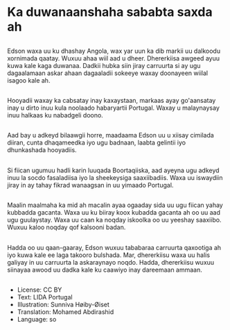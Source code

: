 # Ka duwanaanshaha sababta saxda ah

##
Edson waxa uu ku dhashay Angola, wax yar uun ka dib markii uu dalkoodu xornimada qaatay. Wuxuu ahaa wiil aad u dheer. Dhererkiisa awgeed ayuu kuwa kale kaga duwanaa. Dadkii hubka siin jiray carruurta si ay ugu dagaalamaan askar ahaan dagaaladii sokeeye waxay doonayeen wiilal isagoo kale ah.

##
Hooyadii waxay ka cabsatay inay kaxaystaan, markaas ayay go'aansatay inay u dirto inuu kula noolaado habaryartii Portugal. Waxay u malaynaysay inuu halkaas ku nabadgeli doono.

##
Aad bay u adkeyd bilaawgii horre, maadaama Edson uu u xiisay cimilada diiran, cunta dhaqameedka iyo ugu badnaan, laabta gelintii iyo dhunkashada hooyadiis.

##
Si fiican ugumuu hadli karin luuqada Boortaqiiska, aad ayeyna ugu adkeyd inuu la socdo fasaladiisa iyo la sheekeysiga saaxiibadiis. Waxa uu iswaydiin jiray in ay tahay fikrad wanaagsan in uu yimaado Portugal.

##
Maalin maalmaha ka mid ah macalin ayaa ogaaday sida uu ugu fiican yahay kubbadda gacanta. Waxa uu ku biiray koox kubadda gacanta ah oo uu aad ugu guulaystay. Waxa uu caan ka noqday iskoolka oo uu yeeshay saaxiibo. Wuxuu kaloo noqday qof kalsooni badan.

##
Hadda oo uu qaan-gaaray, Edson wuxuu tababaraa carruurta qaxootiga ah iyo kuwa kale ee laga takooro bulshada. Mar, dhererkiisu waxa uu halis galiyay in uu carruurta la askaraynayo noqdo. Hadda, dhererkiisu wuxuu siinayaa awood uu dadka kale ku caawiyo inay dareemaan ammaan.

##
* License: CC BY
* Text: LIDA Portugal
* Illustration: Sunniva Høiby-Øiset
* Translation: Mohamed Abdirashid
* Language: so
